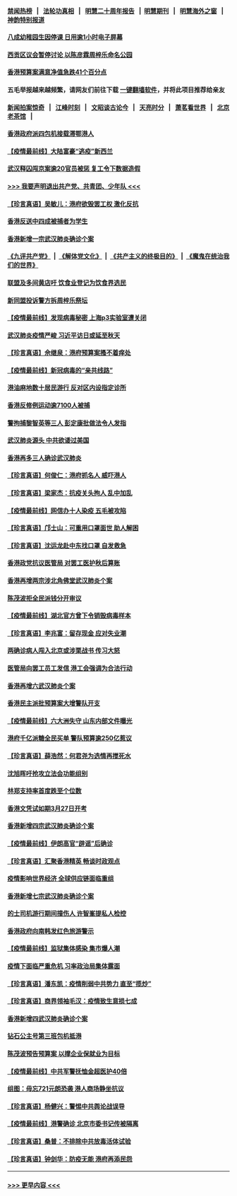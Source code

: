 #### [禁闻热榜](热点新闻.md?=0)  &nbsp;&nbsp;|&nbsp;&nbsp; [法轮功真相](https://github.com/gfw-breaker/truth/blob/master/README.md?=0) &nbsp;&nbsp;|&nbsp;&nbsp; [明慧二十周年报告](https://github.com/gfw-breaker/mh-reports/blob/master/README.md?=0) &nbsp;&nbsp;|&nbsp;&nbsp;[明慧期刊](https://github.com/gfw-breaker/mh-qikan) &nbsp;&nbsp;|&nbsp;&nbsp; [明慧海外之窗](https://github.com/gfw-breaker/mh-news/blob/master/README.md?=0) &nbsp;&nbsp;|&nbsp;&nbsp; [神韵特别报道](https://github.com/gfw-breaker/mh-news/blob/master/shenyun.md?=0)
#### [八成幼稚园生因停课 日用逾1小时电子屏幕](../pages/nsc415/n11913263.md?t=03042202) 
#### [西贡区议会暂停讨论 以陈彦霖周梓乐命名公园](../pages/nsc415/n11913248.md?t=03042202) 
#### [香港预算案满意净值急跌41个百分点](../pages/nsc415/n11913236.md?t=03042202) 
#### 五毛举报越来越频繁，请网友们前往下载 [一键翻墙软件](https://github.com/gfw-breaker/ssr-accounts)，并将此项目推荐给亲友
#### [新闻拍案惊奇](https://github.com/gfw-breaker/banned-news/blob/master/pages/link4.md) &nbsp;&nbsp;|&nbsp;&nbsp; [江峰时刻](https://github.com/gfw-breaker/banned-news/blob/master/pages/link4.md) &nbsp;&nbsp;|&nbsp;&nbsp; [文昭谈古论今](https://github.com/gfw-breaker/banned-news/blob/master/pages/link4.md) &nbsp;&nbsp;|&nbsp;&nbsp; [天亮时分](https://github.com/gfw-breaker/banned-news/blob/master/pages/link4.md) &nbsp;&nbsp;|&nbsp;&nbsp; [萧茗看世界](https://github.com/gfw-breaker/banned-news/blob/master/pages/link4.md) &nbsp;&nbsp;|&nbsp;&nbsp; [北京老茶馆](https://github.com/gfw-breaker/banned-news/blob/master/pages/link4.md) &nbsp;&nbsp;|&nbsp;&nbsp; 
#### [香港政府派四包机接载滞鄂港人](../pages/nsc415/n11913211.md?t=03042202) 
#### [【疫情最前线】大陆富豪“逃疫”新西兰](../pages/nsc415/n11913160.md?t=03042202) 
#### [武汉释囚闯京案逾20官员被惩 复工令下数据造假](../pages/nsc415/n11912743.md?t=03042202) 
#### [>>> 我要声明退出共产党、共青团、少年队 <<<](https://github.com/begood0513/goodnews/blob/master/quit/letter.md) 
#### [【珍言真语】吴敏儿：港府欲毁罢工权 激化反抗](../pages/nsc415/n11912457.md?t=03042202) 
#### [香港反送中四成被捕者为学生](../pages/nsc415/n11910730.md?t=03042202) 
#### [香港新增一宗武汉肺炎确诊个案](../pages/nsc415/n11910724.md?t=03042202) 
#### [《九评共产党》](https://github.com/begood0513/9ping.md/blob/master/README.md) &nbsp;|&nbsp; [《解体党文化》](../../../../jtdwh.md/blob/master/README.md)  &nbsp;|&nbsp; [《共产主义的终极目的》](../../../../gczydzjmd.md/blob/master/README.md) &nbsp;|&nbsp; [《魔鬼在统治我们的世界》](../../../../mgztzwmdsj.md/blob/master/README.md) 
#### [联盟及多间黄店吁 饮食业登记为饮食界选民](../pages/nsc415/n11910718.md?t=03042202) 
#### [新同盟投诉警方拆周梓乐祭坛](../pages/nsc415/n11910707.md?t=03042202) 
#### [【疫情最前线】发现病毒秘密 上海p3实验室遭关闭](../pages/nsc415/n11910640.md?t=03042202) 
#### [武汉肺炎疫情严峻 习近平访日或延至秋天](../pages/nsc415/n11910570.md?t=03042202) 
#### [【珍言真语】佘继泉：港府预算案搔不着痒处](../pages/nsc415/n11910011.md?t=03042202) 
#### [【疫情最前线】新冠病毒的“亲共线路”](../pages/nsc415/n11907734.md?t=03042202) 
#### [港油麻地数十居民游行 反对区内设指定诊所](../pages/nsc415/n11907900.md?t=03042202) 
#### [香港反修例运动逾7100人被捕](../pages/nsc415/n11907922.md?t=03042202) 
#### [警拘捕黎智英等三人 彭定康批做法令人发指](../pages/nsc415/n11907905.md?t=03042202) 
#### [武汉肺炎源头 中共欲诿过美国](../pages/nsc415/n11907665.md?t=03042202) 
#### [香港再多三人确诊武汉肺炎](../pages/nsc415/n11907846.md?t=03042202) 
#### [【珍言真语】何俊仁：港府抓名人 威吓港人](../pages/nsc415/n11907561.md?t=03042202) 
#### [【珍言真语】梁家杰：抗疫关头拘人 乱中加乱](../pages/nsc415/n11907444.md?t=03042202) 
#### [【疫情最前线】网信办十人染疫 五毛被攻陷](../pages/nsc415/n11903757.md?t=03042202) 
#### [【珍言真语】邝士山：可重用口罩面世 助人解困](../pages/nsc415/n11903875.md?t=03042202) 
#### [【珍言真语】沈运龙赴中东找口罩 自发救急](../pages/nsc415/n11903291.md?t=03042202) 
#### [香港政党抗议医管局 对罢工医护秋后算账](../pages/nsc415/n11901746.md?t=03042202) 
#### [香港再增两宗涉北角佛堂武汉肺炎个案](../pages/nsc415/n11901737.md?t=03042202) 
#### [陈茂波拒全民派钱分开审议](../pages/nsc415/n11901672.md?t=03042202) 
#### [【疫情最前线】湖北官方曾下令销毁病毒样本](../pages/nsc415/n11901518.md?t=03042202) 
#### [【珍言真语】李兆富：留存现金 应对失业潮](../pages/nsc415/n11901448.md?t=03042202) 
#### [两确诊病人闯入北京或涉栗战书 传习大怒](../pages/nsc415/n11901180.md?t=03042202) 
#### [医管局向罢工员工发信 港工会强调为合法行动](../pages/nsc415/n11898870.md?t=03042202) 
#### [香港再增六武汉肺炎个案](../pages/nsc415/n11898843.md?t=03042202) 
#### [香港民主派批预算案大增警队开支](../pages/nsc415/n11898813.md?t=03042202) 
#### [【疫情最前线】六大洲失守 山东内部文件曝光](../pages/nsc415/n11898455.md?t=03042202) 
#### [港府千亿派糖全民买单 警队预算逾250亿惹议](../pages/nsc415/n11898608.md?t=03042202) 
#### [【珍言真语】薛浩然：何君尧为选情再搅死水](../pages/nsc415/n11898269.md?t=03042202) 
#### [沈旭晖吁抢攻立法会功能组别](../pages/nsc415/n11896084.md?t=03042202) 
#### [林郑支持率首度跌至个位数](../pages/nsc415/n11896058.md?t=03042202) 
#### [香港文凭试如期3月27日开考](../pages/nsc415/n11896055.md?t=03042202) 
#### [香港新增四宗武汉肺炎确诊个案](../pages/nsc415/n11896040.md?t=03042202) 
#### [【疫情最前线】伊朗高官“辟谣”后确诊](../pages/nsc415/n11895902.md?t=03042202) 
#### [【珍言真语】汇聚香港精英 畅谈时政观点](../pages/nsc415/n11895733.md?t=03042202) 
#### [疫情影响世界经济 全球供应链面临重组](../pages/nsc415/n11895634.md?t=03042202) 
#### [香港新增七宗武汉肺炎确诊个案](../pages/nsc415/n11893498.md?t=03042202) 
#### [的士司机游行期间撞伤人 许智峯提私人检控](../pages/nsc415/n11893483.md?t=03042202) 
#### [香港政府向南韩发红色旅游警示](../pages/nsc415/n11893398.md?t=03042202) 
#### [【疫情最前线】监狱集体感染 集市爆人潮](../pages/nsc415/n11893181.md?t=03042202) 
#### [疫情下面临严重危机  习率政治局集体露面](../pages/nsc415/n11893305.md?t=03042202) 
#### [【珍言真语】潘东凯：疫情削弱中共势力 直至“揽炒”](../pages/nsc415/n11892866.md?t=03042202) 
#### [【珍言真语】商界领袖毛汉：疫情致生意损七成](../pages/nsc415/n11890348.md?t=03042202) 
#### [香港新增四武汉肺炎确诊个案](../pages/nsc415/n11890610.md?t=03042202) 
#### [钻石公主号第三班包机抵港](../pages/nsc415/n11890645.md?t=03042202) 
#### [陈茂波预告预算案 以撑企业保就业为目标](../pages/nsc415/n11890574.md?t=03042202) 
#### [【疫情最前线】中共军警抚恤金超医护40倍](../pages/nsc415/n11890458.md?t=03042202) 
#### [组图：毋忘721元朗恐袭 港人商场静坐抗议](../pages/nsc415/n11876882.md?t=03042202) 
#### [【珍言真语】杨健兴：警惕中共舆论战误导](../pages/nsc415/n11888131.md?t=03042202) 
#### [【疫情最前线】港警确诊 北京市委书记传被隔离](../pages/nsc415/n11886872.md?t=03042202) 
#### [【珍言真语】桑普：不排除中共放毒活体试验](../pages/nsc415/n11886832.md?t=03042202) 
#### [【珍言真语】钟剑华：防疫无能 港府再添民怨](../pages/nsc415/n11884504.md?t=03042202) 

----
#### [ >>> 更早内容 <<< ](../indexes/nsc415-earlier.md)
